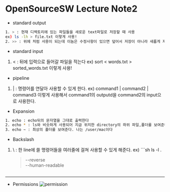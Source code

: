 # OpenSourceSW Lecture Note2

* standard output
```sh
1. > : 현재 디렉토리에 있는 파일들을 새로운 text파일로 저장할 때 사용
ex) ls -lh > file.txt 이렇게 사용!
2. >> : 위에 처럼 사용이 되는데 이놈은 수정사항이 있으면 덮어서 저장이 아니라 새롭게 저장하는 느낌
```

* standard input
1. < : 뒤에 입력으로 들어갈 파일을 적는다
ex) sort < words.txt > sorted_words.txt 이렇게 사용!

* pipeline 
1. | : 명령어를 연달아 사용할 수 있게 한다.
ex) command1 | command2 | command3 이렇게 사용해서 command1의 outputd을 command2의 input으로 사용한다.

* Expansion
```sh
1. echo : echo뒤의 문자열을 그대로 출력한다
2. echo * : ls와 비슷하게 사용되어 지금 위치한 directory의 하위 파일,폴더를 보여준다.
3. echo ~ : 최상의 폴더를 보여준다. 나는 /user/mac이다
```

* Backslash
1. \ : 한 line에 쓸 명령어들을 여러줄에 걸쳐 사용할 수 있게 해준다.
ex) ```sh
    ls -l \. 
    > --reverse \
    > --human-readable 
    ```

---
* Permissions
![permission](https://i0.wp.com/techbyexample.com/wp-content/uploads/2022/04/file-permissions.drawio-min.png?w=640&ssl=1.png)

